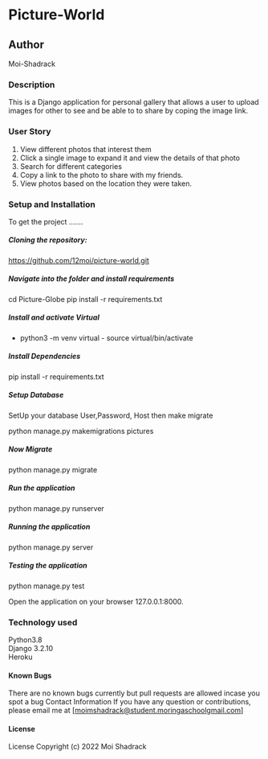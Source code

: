 


# Picture-World
## Author
Moi-Shadrack

### Description
This is a Django application for personal gallery that allows a user to upload images for other to see and be able to to share by coping the image link.



### User Story
1. View different photos that interest them<br>
2. Click a single image to expand it and view the details of that photo
3. Search for different categories
4. Copy a link to the photo to share with my friends.
5. View photos based on the location they were taken.

### Setup and Installation
To get the project .......<br>

##### Cloning the repository:
https://github.com/12moi/picture-world.git 

##### Navigate into the folder and install requirements
cd Picture-Globe pip install -r requirements.txt 

##### Install and activate Virtual
- python3 -m venv virtual - source virtual/bin/activate 

##### Install Dependencies
pip install -r requirements.txt 

##### Setup Database
SetUp your database User,Password, Host then make migrate<br>

python manage.py makemigrations pictures 

##### Now Migrate

python manage.py migrate 

##### Run the application
python manage.py runserver 

##### Running the application
python manage.py server 

##### Testing the application
python manage.py test <br>

Open the application on your browser 127.0.0.1:8000.

### Technology used
Python3.8<br>
Django 3.2.10<br>
Heroku<br>

#### Known Bugs
There are no known bugs currently but pull requests are allowed incase you spot a bug
Contact Information
If you have any question or contributions, please email me at [moimshadrack@student.moringaschoolgmail.com]

#### License
License
Copyright (c) 2022 Moi Shadrack